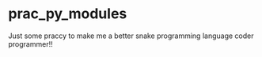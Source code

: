 # prac_py_modules

Just some praccy to make me a better snake programming language coder programmer!!